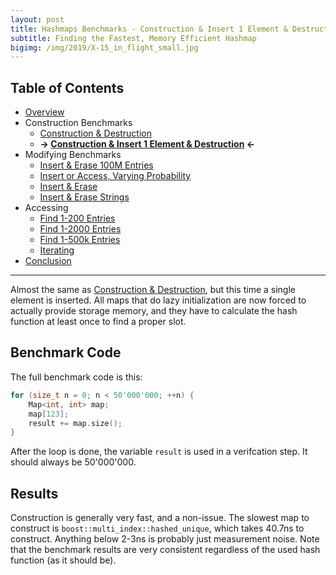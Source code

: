 ```yaml
---
layout: post
title: Hashmaps Benchmarks - Construction & Insert 1 Element & Destruction
subtitle: Finding the Fastest, Memory Efficient Hashmap
bigimg: /img/2019/X-15_in_flight_small.jpg
---
```

## Table of Contents

* [Overview](/2019/04/01/hashmap-benchmarks-01-overview/)
* Construction Benchmarks
   * [Construction & Destruction](/2019/04/01/hashmap-benchmarks-02-result-CtorDtorEmptyMap/)
   * **&rarr; [Construction & Insert 1 Element & Destruction](/2019/04/01/hashmap-benchmarks-02-result-CtorDtorSingleEntryMap/) &larr;**
* Modifying Benchmarks
   * [Insert & Erase 100M Entries](/2019/04/01/hashmap-benchmarks-02-result-InsertHugeInt/)
   * [Insert or Access, Varying Probability](/2019/04/01/hashmap-benchmarks-02-result-RandomDistinct2/)
   * [Insert & Erase](/2019/04/01/hashmap-benchmarks-02-result-RandomInsertErase/)
   * [Insert & Erase Strings](/2019/04/01/hashmap-benchmarks-02-result-RandomInsertEraseStrings/)
* Accessing
   * [Find 1-200 Entries](/2019/04/01/hashmap-benchmarks-02-result-RandomFind_200/)
   * [Find 1-2000 Entries](/2019/04/01/hashmap-benchmarks-02-result-RandomFind_2000/)
   * [Find 1-500k Entries](/2019/04/01/hashmap-benchmarks-02-result-RandomFind_500000/)
   * [Iterating](/2019/04/01/hashmap-benchmarks-02-result-IterateIntegers/)
* [Conclusion](/2019/04/01/hashmap-benchmarks-03-conclusion/)

----

Almost the same as [Construction & Destruction](/2019/04/01/hashmap-benchmarks-CtorDtorEmptyMap/), but this time a single element is inserted. All maps that do lazy initialization are now forced to actually provide storage memory, and they have to calculate the hash function at least once to find a proper slot.

## Benchmark Code

The full benchmark code is this: 

```cpp
for (size_t n = 0; n < 50'000'000; ++n) {
    Map<int, int> map;
    map[123];
    result += map.size();
}
```

After the loop is done, the variable `result` is used in a verifcation step. It should always be 50'000'000.

## Results

Construction is generally very fast, and a non-issue. The slowest map to construct is `boost::multi_index::hashed_unique`, which takes 40.7ns to construct. Anything below 2-3ns is probably just measurement noise. Note that the benchmark results are very consistent regardless of the used hash function (as it should be).

<script src="https://cdn.plot.ly/plotly-latest.min.js"></script>
<div id="id_9b91b14f" style="height:250em"></div>
<script>
    var colors = Plotly.d3.scale.category10().range();
    var m0y = [ "phmap::<br>parallel_node_hash_map", "folly::F14NodeMap", "phmap::<br>parallel_flat_hash_map", "std::unordered_map", "folly::F14ValueMap", "tsl::hopscotch_map", "ska::bytell_hash_map", "boost::multi_index::<br>hashed_unique", "absl::node_hash_map", "eastl::hash_map", "tsl::sparse_map", "phmap::node_hash_map", "robin_hood::<br>unordered_node_map", "boost::unordered_map", "absl::flat_hash_map", "phmap::flat_hash_map", "spp::sparse_hash_map", "robin_hood::<br>unordered_flat_map", "tsl::robin_map", "<b>emilib1::HashMap</b>"];
    var m1y = [ "phmap::<br>parallel_node_hash_map", "folly::F14NodeMap", "phmap::<br>parallel_flat_hash_map", "std::unordered_map", "tsl::hopscotch_map", "folly::F14ValueMap", "ska::bytell_hash_map", "boost::multi_index::<br>hashed_unique", "absl::node_hash_map", "tsl::sparse_map", "phmap::node_hash_map", "eastl::hash_map", "robin_hood::<br>unordered_node_map", "boost::unordered_map", "absl::flat_hash_map", "phmap::flat_hash_map", "spp::sparse_hash_map", "robin_hood::<br>unordered_flat_map", "tsl::robin_map", "<b>emilib1::HashMap</b>"];
    var m2y = [ "folly::F14NodeMap", "phmap::<br>parallel_node_hash_map", "phmap::<br>parallel_flat_hash_map", "std::unordered_map", "tsl::hopscotch_map", "folly::F14ValueMap", "ska::bytell_hash_map", "boost::multi_index::<br>hashed_unique", "absl::node_hash_map", "eastl::hash_map", "phmap::node_hash_map", "tsl::sparse_map", "robin_hood::<br>unordered_node_map", "boost::unordered_map", "absl::flat_hash_map", "phmap::flat_hash_map", "spp::sparse_hash_map", "robin_hood::<br>unordered_flat_map", "emilib1::HashMap", "<b>tsl::robin_map</b>"];
    var m3y = [ "phmap::<br>parallel_node_hash_map", "folly::F14NodeMap", "phmap::<br>parallel_flat_hash_map", "std::unordered_map", "folly::F14ValueMap", "tsl::hopscotch_map", "ska::bytell_hash_map", "absl::node_hash_map", "boost::multi_index::<br>hashed_unique", "phmap::node_hash_map", "eastl::hash_map", "tsl::sparse_map", "robin_hood::<br>unordered_node_map", "boost::unordered_map", "absl::flat_hash_map", "phmap::flat_hash_map", "spp::sparse_hash_map", "robin_hood::<br>unordered_flat_map", "tsl::robin_map", "<b>emilib1::HashMap</b>"];
    var m4y = [ "phmap::<br>parallel_node_hash_map", "folly::F14NodeMap", "phmap::<br>parallel_flat_hash_map", "std::unordered_map", "folly::F14ValueMap", "tsl::hopscotch_map", "ska::bytell_hash_map", "absl::node_hash_map", "phmap::node_hash_map", "boost::multi_index::<br>hashed_unique", "tsl::sparse_map", "eastl::hash_map", "boost::unordered_map", "robin_hood::<br>unordered_node_map", "absl::flat_hash_map", "phmap::flat_hash_map", "spp::sparse_hash_map", "robin_hood::<br>unordered_flat_map", "tsl::robin_map", "<b>emilib1::HashMap</b>"];
    var measurement_names = [ "ctor & dtor map with 1 entry" ];

    var data = [
        { x: [ 8.1649e-08, 8.1613e-08, 6.73236e-08, 6.33545e-08, 6.22363e-08, 6.13859e-08, 5.41271e-08, 5.2758700000000006e-08, 4.99179e-08, 4.78665e-08, 4.77894e-08, 4.72769e-08, 4.29136e-08, 4.2752699999999996e-08, 4.06977e-08, 3.87318e-08, 2.4456599999999997e-08, 2.3164400000000003e-08, 1.2542940000000001e-08, 1.149732e-08 ],
          y: m0y, name: measurement_names[0] + ' (Identity)', type: 'bar', orientation: 'h', yaxis: 'y', marker: { color: colors[0], },
            textposition: 'outside',
            text: [ "81.6ns<br>0.0MB", "81.6ns<br>0.0MB", "67.3ns<br>0.0MB", "63.4ns<br>0.0MB", "62.2ns<br>0.0MB", "61.4ns<br>0.0MB", "54.1ns<br>0.0MB", "52.8ns<br>0.0MB", "49.9ns<br>0.0MB", "47.9ns<br>0.0MB", "47.8ns<br>0.0MB", "47.3ns<br>0.0MB", "42.9ns<br>0.0MB", "42.8ns<br>0.0MB", "40.7ns<br>0.0MB", "38.7ns<br>0.0MB", "24.5ns<br>0.0MB", "23.2ns<br>0.0MB", "12.5ns<br>0.0MB", "<b>11.5ns<br>0.0MB</b>" ],
        },
        { x: [ 8.284849999999999e-08, 8.083820000000001e-08, 6.767819999999999e-08, 6.33747e-08, 6.17907e-08, 6.177e-08, 5.33095e-08, 5.29242e-08, 5.10182e-08, 5.06029e-08, 4.8815099999999996e-08, 4.7803900000000004e-08, 4.2886600000000004e-08, 4.24784e-08, 4.1111500000000004e-08, 3.90967e-08, 2.44405e-08, 2.31947e-08, 1.253734e-08, 1.1497649999999999e-08 ],
          y: m1y, name: measurement_names[0] + ' (robin_hood::hash)', type: 'bar', orientation: 'h', yaxis: 'y2', marker: { color: colors[0], },
            textposition: 'outside',
            text: [ "82.8ns<br>0.0MB", "80.8ns<br>0.0MB", "67.7ns<br>0.0MB", "63.4ns<br>0.0MB", "61.8ns<br>0.0MB", "61.8ns<br>0.0MB", "53.3ns<br>0.0MB", "52.9ns<br>0.0MB", "51.0ns<br>0.0MB", "50.6ns<br>0.0MB", "48.8ns<br>0.0MB", "47.8ns<br>0.0MB", "42.9ns<br>0.0MB", "42.5ns<br>0.0MB", "41.1ns<br>0.0MB", "39.1ns<br>0.0MB", "24.4ns<br>0.0MB", "23.2ns<br>0.0MB", "12.5ns<br>0.0MB", "<b>11.5ns<br>0.0MB</b>" ],
        },
        { x: [ 8.132519999999999e-08, 8.12312e-08, 6.717540000000001e-08, 6.3265e-08, 6.22311e-08, 6.15801e-08, 5.4920799999999995e-08, 5.2808500000000006e-08, 5.13533e-08, 4.97936e-08, 4.90038e-08, 4.8093700000000004e-08, 4.42605e-08, 4.2546599999999995e-08, 4.1167399999999996e-08, 3.9153000000000007e-08, 2.62582e-08, 2.46993e-08, 1.2555930000000001e-08, 1.2547930000000002e-08 ],
          y: m2y, name: measurement_names[0] + ' (absl::Hash)', type: 'bar', orientation: 'h', yaxis: 'y3', marker: { color: colors[0], },
            textposition: 'outside',
            text: [ "81.3ns<br>0.0MB", "81.2ns<br>0.0MB", "67.2ns<br>0.0MB", "63.3ns<br>0.0MB", "62.2ns<br>0.0MB", "61.6ns<br>0.0MB", "54.9ns<br>0.0MB", "52.8ns<br>0.0MB", "51.4ns<br>0.0MB", "49.8ns<br>0.0MB", "49.0ns<br>0.0MB", "48.1ns<br>0.0MB", "44.3ns<br>0.0MB", "42.5ns<br>0.0MB", "41.2ns<br>0.0MB", "39.2ns<br>0.0MB", "26.3ns<br>0.0MB", "24.7ns<br>0.0MB", "12.6ns<br>0.0MB", "<b>12.5ns<br>0.0MB</b>" ],
        },
        { x: [ 8.64664e-08, 8.14717e-08, 6.693570000000001e-08, 6.34294e-08, 6.16422e-08, 6.1638e-08, 5.46969e-08, 5.41859e-08, 5.3577599999999997e-08, 5.2219100000000005e-08, 4.91491e-08, 4.7751400000000004e-08, 4.3414300000000004e-08, 4.17462e-08, 4.12173e-08, 3.91244e-08, 2.4605300000000004e-08, 2.4157499999999996e-08, 1.257241e-08, 1.149697e-08 ],
          y: m3y, name: measurement_names[0] + ' (FNV1a)', type: 'bar', orientation: 'h', yaxis: 'y4', marker: { color: colors[0], },
            textposition: 'outside',
            text: [ "86.5ns<br>0.0MB", "81.5ns<br>0.0MB", "66.9ns<br>0.0MB", "63.4ns<br>0.0MB", "61.6ns<br>0.0MB", "61.6ns<br>0.0MB", "54.7ns<br>0.0MB", "54.2ns<br>0.0MB", "53.6ns<br>0.0MB", "52.2ns<br>0.0MB", "49.1ns<br>0.0MB", "47.8ns<br>0.0MB", "43.4ns<br>0.0MB", "41.7ns<br>0.0MB", "41.2ns<br>0.0MB", "39.1ns<br>0.0MB", "24.6ns<br>0.0MB", "24.2ns<br>0.0MB", "12.6ns<br>0.0MB", "<b>11.5ns<br>0.0MB</b>" ],
        },
        { x: [ 8.70006e-08, 8.11288e-08, 6.729809999999999e-08, 6.31595e-08, 6.211539999999999e-08, 6.13609e-08, 5.57014e-08, 5.4202100000000003e-08, 5.32431e-08, 5.27335e-08, 4.96447e-08, 4.866769999999999e-08, 4.42321e-08, 4.39878e-08, 4.1058900000000005e-08, 3.8801000000000004e-08, 2.44488e-08, 2.4133299999999998e-08, 1.343813e-08, 1.149798e-08 ],
          y: m4y, name: measurement_names[0] + ' (folly::hasher)', type: 'bar', orientation: 'h', yaxis: 'y5', marker: { color: colors[0], },
            textposition: 'outside',
            text: [ "87.0ns<br>0.0MB", "81.1ns<br>0.0MB", "67.3ns<br>0.0MB", "63.2ns<br>0.0MB", "62.1ns<br>0.0MB", "61.4ns<br>0.0MB", "55.7ns<br>0.0MB", "54.2ns<br>0.0MB", "53.2ns<br>0.0MB", "52.7ns<br>0.0MB", "49.6ns<br>0.0MB", "48.7ns<br>0.0MB", "44.2ns<br>0.0MB", "44.0ns<br>0.0MB", "41.1ns<br>0.0MB", "38.8ns<br>0.0MB", "24.4ns<br>0.0MB", "24.1ns<br>0.0MB", "13.4ns<br>0.0MB", "<b>11.5ns<br>0.0MB</b>" ],
        },
    ];

    var layout = {
        // title: { text: 'CtorDtorSingleEntryMap'},
        grid: {
            ygap: 0.1,
            subplots: [
            ['xy'],
            ['xy2'],
            ['xy3'],
            ['xy4'],
            ['xy5'],
        ] },

        barmode: 'stack',
        yaxis: { title: 'Identity', automargin: true, },
        yaxis2: { title: 'robin_hood::hash', automargin: true, },
        yaxis3: { title: 'absl::Hash', automargin: true, },
        yaxis4: { title: 'FNV1a', automargin: true, },
        yaxis5: { title: 'folly::hasher', automargin: true, },
        xaxis: { automargin: true, },
        legend: { traceorder: 'normal' },
        margin: { pad: 0, l:0, r:0, t:0, b:0, },
        showlegend:false,
    };

    Plotly.newPlot('id_9b91b14f', data, layout);
</script>
